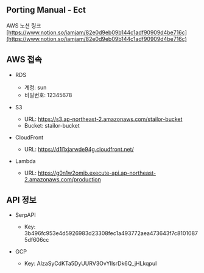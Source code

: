 
## Porting Manual - Ect

AWS 노션 링크
[https://www.notion.so/iamjam/82e0d9eb09b144c1adf90909d4be716c](https://www.notion.so/iamjam/82e0d9eb09b144c1adf90909d4be716c)

## AWS 접속

- RDS
    - 계정: sun
    - 비밀번호: 12345678
    
- S3
    - URL: https://s3.ap-northeast-2.amazonaws.com/stailor-bucket
    - Bucket: stailor-bucket

- CloudFront
    - URL: https://d1l1xjarwde94g.cloudfront.net/

- Lambda
    - URL: https://g0n1w2omib.execute-api.ap-northeast-2.amazonaws.com/production

## API 정보

- SerpAPI
    - Key: 3b496fc953e4d5926983d23308fec1a493772aea473643f7c81010875df606cc

- GCP
    - Key: AIzaSyCdKTa5DyUURV3OvYIIsrDk6Q_jHLkqpuI
